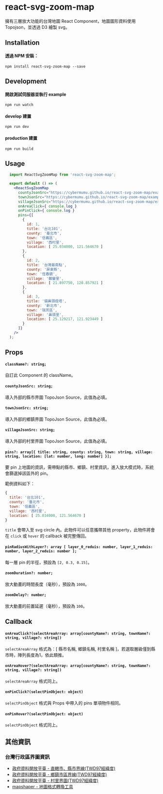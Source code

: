 # react-svg-zoom-map
擁有三層放大功能的台灣地圖 React Component，地圖圖形資料使用 Topojson，並透過 D3 繪製 svg。

## Installation

#### 透過 NPM 安裝：

`npm install react-svg-zoom-map --save`

## Development

#### 開啟測試伺服器並執行 example 

`npm run watch`

#### develop 建置

`npm run dev`

#### production 建置

`npm run build`

## Usage

```jsx
  import ReactSvgZoomMap from 'react-svg-zoom-map';

  export default () => (
    <ReactSvgZoomMap 
      countyJsonSrc="https://cybermumu.github.io/react-svg-zoom-map/example/topojsons/taiwan-county.json"
      townJsonSrc="https://cybermumu.github.io/react-svg-zoom-map/example/topojsons/taiwan-town.json"
      villageJsonSrc="https://cybermumu.github.io/react-svg-zoom-map/example/topojsons/taiwan-village.json"
      onAreaClick={ console.log }
      onPinClick={ console.log }
      pins={[
        {
          id: 1,
          title: '台北101',
          county: '臺北市',
          town: '信義區',
          village: '西村里',
          location: [ 25.034000, 121.564670 ]
        },
        {
          id: 2,
          title: '台灣最南點',
          county: '屏東縣',
          town: '恆春鎮',
          village: '鵝鑾里',
          location: [ 21.897750, 120.857921 ]
        },
        {
          id: 3,
          title: '貓鼻頭燈塔',
          county: '新北市',
          town: '瑞芳區',
          village: '鼻頭里',
          location: [ 25.129217, 121.923449 ]
        }
      ]}
    />
  );
```

## Props

#### `className?: string;`

自訂此 Component 的 className。

#### `countyJsonSrc: string;`

導入外部的縣市界圖 TopoJson Source，此值為必填。

#### `townJsonSrc: string;`

導入外部的鄉鎮界圖 TopoJson Source，此值為必填。

#### `villageJsonSrc: string;`

導入外部的村里界圖 TopoJson Source，此值為必填。

#### `pins?: array[{ title: string, county: string, town: string, village: string, location: [lat: number, long: number] }];`

要 pin 上地圖的資訊，需帶點的縣市、鄉鎮、村里資訊，進入放大模式時，系統會篩選掉該區外的 pin。

範例資料如下：
```js
{
  title: '台北101',
  county: '臺北市',
  town: '信義區',
  village: '西村里',
  location: [ 25.034000, 121.564670 ]
}
```

`title` 會帶入至 svg circle 內。此物件可以任意攜帶其他 property，此物件將會在 `click` 或 `hover` 的 callback 被完整傳回。

#### `pinRadiusWithLayer?: array [ layer_0_reduis: number, layer_1_reduis: number, layer_2_reduis: number ];`

每一層 pin 的半徑，預設為 `[2, 0.3, 0.15]`。

#### `zoomDuration?: number;`

放大動畫的時間長度（毫秒），預設為 `1000`。

#### `zoomDelay?: number;`

放大動畫的前置延遲（毫秒），預設為 `100`。

## Callback

#### `onAreaClick?(selectAreaArray: array[countyName?: string, townName?: string, village?: string])`

`selectAreaArray` 格式為：[ 縣市名稱, 鄉鎮名稱, 村里名稱 ]，若選取層級僅到縣市時，陣列長度為1，依此類推。

#### `onAreaHover?(selectAreaArray: array[countyName?: string, townName?: string, village?: string])`

`selectAreaArray` 格式同上。

#### `onPinClick?(selectPinObject: object)`

`selectPinObject` 格式與 Props 中帶入的 pins 單項物件相同。

#### `onPinHover?(selectPinObject: object)`

`selectPinObject` 格式同上。

## 其他資訊

### 台灣行政區界圖資訊

- [政府資料開放平臺 - 直轄市、縣市界線(TWD97經緯度)](https://data.gov.tw/dataset/7442)
- [政府資料開放平臺 - 鄉鎮市區界線(TWD97經緯度)](https://data.gov.tw/dataset/7441)
- [政府資料開放平臺 - 村里界圖(TWD97經緯度)](https://data.gov.tw/dataset/7438)
- [mapshaper - 地圖格式轉換工具](https://mapshaper.org/)